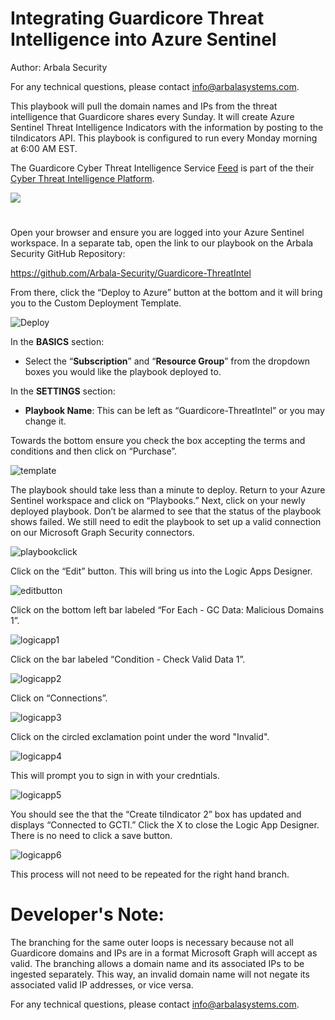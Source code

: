 # Integrating Guardicore Threat Intelligence into Azure Sentinel

Author: Arbala Security

For any technical questions, please contact info@arbalasystems.com.

This playbook will pull the domain names and IPs from the threat intelligence that Guardicore shares every Sunday. It will create Azure Sentinel Threat Intelligence Indicators with the information by posting to the tiIndicators API. This playbook is configured to run every Monday morning at 6:00 AM EST.

The Guardicore Cyber Threat Intelligence Service [Feed](https://threatintelligence.guardicore.com/download-guardicore-cyber-threat-intelligence-data) is part of the their [Cyber Threat Intelligence Platform](https://threatintelligence.guardicore.com/).




<a href="https://portal.azure.com/#create/Microsoft.Template/uri/https%3A%2F%2Fraw.githubusercontent.com%2FArbala-Security%2FGuardicore-ThreatIntel%2Fmaster%2Fazuredeploy.json" target="_blank">
    <img src="https://aka.ms/deploytoazurebutton""/>
</a>
  
 # 
Open your browser and ensure you are logged into your Azure Sentinel workspace. In a separate tab, open the link to our playbook on the Arbala Security GitHub Repository:

https://github.com/Arbala-Security/Guardicore-ThreatIntel

From there, click the “Deploy to Azure” button at the bottom and it will bring you to the Custom Deployment Template.

![Deploy](Images/deploy.png)

In the **BASICS** section:  

* Select the “**Subscription**” and “**Resource Group**” from the dropdown boxes you would like the playbook deployed to.  

In the **SETTINGS** section:   

* **Playbook Name**: This can be left as “Guardicore-ThreatIntel” or you may change it.  

Towards the bottom ensure you check the box accepting the terms and conditions and then click on “Purchase”. 

![template](Images/template.png)

The playbook should take less than a minute to deploy. Return to your Azure Sentinel workspace and click on “Playbooks.” Next, click on your newly deployed playbook. Don’t be alarmed to see that the status of the playbook shows failed. We still need to edit the playbook to set up a valid connection on our Microsoft Graph Security connectors.  

![playbookclick](Images/playbookclick.png)

Click on the “Edit” button. This will bring us into the Logic Apps Designer.

![editbutton](Images/editbutton.png)

Click on the bottom left bar labeled “For Each - GC Data: Malicious Domains 1”. 

![logicapp1](Images/logicapp1.png)

Click on the bar labeled “Condition - Check Valid Data 1”. 

![logicapp2](Images/logicapp2.png)

Click on “Connections”.  

![logicapp3](Images/logicapp3.png)

Click on the circled exclamation point under the word "Invalid". 

![logicapp4](Images/logicapp4.png)

This will prompt you to sign in with your credntials.

![logicapp5](Images/logicapp5.png)

You should see the that the “Create tiIndicator 2” box has updated and displays “Connected to GCTI.” Click the X to close the Logic App Designer. There is no need to click a save button. 

![logicapp6](Images/logicapp6.png)

This process will not need to be repeated for the right hand branch. 

# Developer's Note:
The branching for the same outer loops is necessary because not all Guardicore domains and IPs are in a format Microsoft Graph will accept as valid. 
The branching allows a domain name and its associated IPs to be ingested separately.
This way, an invalid domain name will not negate its associated valid IP addresses, or vice versa.

For any technical questions, please contact info@arbalasystems.com.

